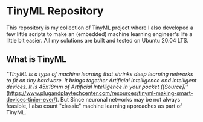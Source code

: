 # **TinyML Repository**
This repository is my collection of TinyML project where I also developed a few little scripts to make an (embedded) machine learning engineer's life a little bit easier. All my solutions are built and tested on Ubuntu 20.04 LTS.

## **What is TinyML**
*"TinyML is a type of machine learning that shrinks deep learning networks to fit on tiny hardware. It brings together Artificial Intelligence and intelligent devices. It is 45x18mm of Artificial Intelligence in your pocket ([Source])"* (https://www.plugandplaytechcenter.com/resources/tinyml-making-smart-devices-tinier-ever/). But Since neuronal networks may be not always feasible, I also count "classic" machine learning approaches as part of TinyML.
